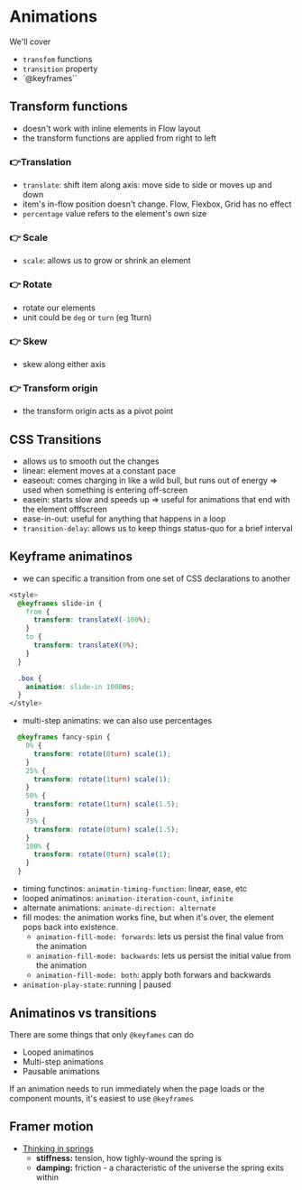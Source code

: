 # Animations 

We'll cover
- `transfom` functions
- `transition` property
- `@keyframes``

## Transform functions
- doesn't work with inline elements in Flow layout
- the transform functions are applied from right to left

### 👉Translation
- `translate`: shift item along axis: move side to side or moves up and down
- item's in-flow position doesn't change. Flow, Flexbox, Grid has no effect
- `percentage` value refers to the element's own size

### 👉 Scale
- `scale`: allows us to grow or shrink an element

### 👉 Rotate
- rotate our elements
- unit could be `deg` or `turn` (eg 1turn)

### 👉 Skew
- skew along either axis

### 👉 Transform origin
- the transform origin acts as a pivot point

## CSS Transitions
- allows us to smooth out the changes 
- linear: element moves at a constant pace
- easeout: comes charging in like a wild bull, but runs out of energy => used when something is entering off-screen
- easein: starts slow and speeds up => useful for animations that end with the element offfscreen
- ease-in-out: useful for anything that happens in a loop
- `transition-delay`: allows us to keep things status-quo for a brief interval

## Keyframe animatinos
- we can specific a transition from one set of CSS declarations to another

```css
<style>
  @keyframes slide-in {
    from {
      transform: translateX(-100%);
    }
    to {
      transform: translateX(0%);
    }
  }

  .box {
    animation: slide-in 1000ms;
  }
</style>
```

- multi-step animatins: we can also use percentages

```css
  @keyframes fancy-spin {
    0% {
      transform: rotate(0turn) scale(1);
    }
    25% {
      transform: rotate(1turn) scale(1);
    }
    50% {
      transform: rotate(1turn) scale(1.5);
    }
    75% {
      transform: rotate(0turn) scale(1.5);
    }
    100% {
      transform: rotate(0turn) scale(1);
    }
  }
```

- timing functinos: `animatin-timing-function`: linear, ease, etc
- looped animatinos: `animation-iteration-count`, `infinite`
- alternate animations: `animate-direction: alternate`
- fill modes: the animation works fine, but when it's over, the element pops back into existence.
    - `animation-fill-mode: forwards`: lets us persist the final value from the animation
    - `animation-fill-mode: backwards`: lets us persist the initial value from the animation
    - `animation-fill-mode: both`: apply both forwars and backwards
- `animation-play-state`: running | paused

## Animatinos vs transitions
There are some things that only `@keyfames` can do
- Looped animatinos
- Multi-step animations
- Pausable animations

If an animation needs to run immediately when the page loads or the component mounts, it's easiest to use `@keyframes`

## Framer motion
- [Thinking in springs](https://www.joshwcomeau.com/animation/a-friendly-introduction-to-spring-physics/)
    - **stiffness:** tension, how tighly-wound the spring is
    - **damping:** friction - a characteristic of the universe the spring exits within